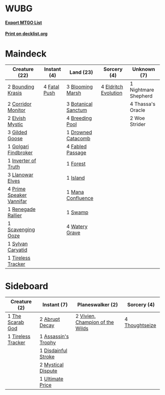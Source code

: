 # WUBG

#### [Export MTGO List](../collection/WUBG/WUBG.txt)
#### [Print on decklist.org](http://decklist.org/?deckmain=3%09Blooming%20Marsh%0A3%09Botanical%20Sanctum%0A2%09Bounding%20Krasis%0A4%09Breeding%20Pool%0A2%09Corridor%20Monitor%0A1%09Drowned%20Catacomb%0A4%09Eldritch%20Evolution%0A2%09Elvish%20Mystic%0A4%09Fabled%20Passage%0A4%09Fatal%20Push%0A1%09Forest%0A3%09Gilded%20Goose%0A1%09Golgari%20Findbroker%0A1%09Inverter%20of%20Truth%0A1%09Island%0A3%09Llanowar%20Elves%0A1%09Mana%20Confluence%0A1%09Nightmare%20Shepherd%0A4%09Prime%20Speaker%20Vannifar%0A1%09Renegade%20Rallier%0A1%09Scavenging%20Ooze%0A1%09Swamp%0A1%09Sylvan%20Caryatid%0A4%09Thassa's%20Oracle%0A1%09Tireless%20Tracker%0A4%09Watery%20Grave%0A2%09Woe%20Strider&deckside=2%09Abrupt%20Decay%0A1%09Assassin's%20Trophy%0A1%09Disdainful%20Stroke%0A2%09Mystical%20Dispute%0A1%09The%20Scarab%20God%0A4%09Thoughtseize%0A1%09Tireless%20Tracker%0A1%09Ultimate%20Price%0A2%09Vivien,%20Champion%20of%20the%20Wilds)
# Maindeck

|                                           Creature (22)                                           |                                      Instant (4)                                      |                                          Land (23)                                           |                                          Sorcery (4)                                          |    Unknown (7)     |
|---------------------------------------------------------------------------------------------------|---------------------------------------------------------------------------------------|----------------------------------------------------------------------------------------------|-----------------------------------------------------------------------------------------------|--------------------|
|2 [Bounding Krasis](http://gatherer.wizards.com/Pages/Card/Details.aspx?multiverseid=398635)       |4 [Fatal Push](http://gatherer.wizards.com/Pages/Card/Details.aspx?multiverseid=423724)|3 [Blooming Marsh](http://gatherer.wizards.com/Pages/Card/Details.aspx?multiverseid=417816)   |4 [Eldritch Evolution](http://gatherer.wizards.com/Pages/Card/Details.aspx?multiverseid=414456)|1 Nightmare Shepherd|
|2 [Corridor Monitor](http://gatherer.wizards.com/Pages/Card/Details.aspx?multiverseid=473003)      |                                                                                       |3 [Botanical Sanctum](http://gatherer.wizards.com/Pages/Card/Details.aspx?multiverseid=417817)|                                                                                               |4 Thassa's Oracle   |
|2 [Elvish Mystic](http://gatherer.wizards.com/Pages/Card/Details.aspx?multiverseid=389499)         |                                                                                       |4 [Breeding Pool](http://gatherer.wizards.com/Pages/Card/Details.aspx?multiverseid=97088)     |                                                                                               |2 Woe Strider       |
|3 [Gilded Goose](http://gatherer.wizards.com/Pages/Card/Details.aspx?multiverseid=473122)          |                                                                                       |1 [Drowned Catacomb](http://gatherer.wizards.com/Pages/Card/Details.aspx?multiverseid=430633) |                                                                                               |                    |
|1 [Golgari Findbroker](http://gatherer.wizards.com/Pages/Card/Details.aspx?multiverseid=452925)    |                                                                                       |4 [Fabled Passage](http://gatherer.wizards.com/Pages/Card/Details.aspx?multiverseid=473206)   |                                                                                               |                    |
|1 [Inverter of Truth](http://gatherer.wizards.com/Pages/Card/Details.aspx?multiverseid=407582)     |                                                                                       |1 [Forest](http://gatherer.wizards.com/Pages/Card/Details.aspx?multiverseid=439860)           |                                                                                               |                    |
|3 [Llanowar Elves](http://gatherer.wizards.com/Pages/Card/Details.aspx?multiverseid=129626)        |                                                                                       |1 [Island](http://gatherer.wizards.com/Pages/Card/Details.aspx?multiverseid=439857)           |                                                                                               |                    |
|4 [Prime Speaker Vannifar](http://gatherer.wizards.com/Pages/Card/Details.aspx?multiverseid=457339)|                                                                                       |1 [Mana Confluence](http://gatherer.wizards.com/Pages/Card/Details.aspx?multiverseid=409573)  |                                                                                               |                    |
|1 [Renegade Rallier](http://gatherer.wizards.com/Pages/Card/Details.aspx?multiverseid=423800)      |                                                                                       |1 [Swamp](http://gatherer.wizards.com/Pages/Card/Details.aspx?multiverseid=439858)            |                                                                                               |                    |
|1 [Scavenging Ooze](http://gatherer.wizards.com/Pages/Card/Details.aspx?multiverseid=420783)       |                                                                                       |4 [Watery Grave](http://gatherer.wizards.com/Pages/Card/Details.aspx?multiverseid=405114)     |                                                                                               |                    |
|1 [Sylvan Caryatid](http://gatherer.wizards.com/Pages/Card/Details.aspx?multiverseid=373624)       |                                                                                       |                                                                                              |                                                                                               |                    |
|1 [Tireless Tracker](http://gatherer.wizards.com/Pages/Card/Details.aspx?multiverseid=409997)      |                                                                                       |                                                                                              |                                                                                               |                    |


# Sideboard

|                                        Creature (2)                                         |                                         Instant (7)                                          |                                             Planeswalker (2)                                             |                                       Sorcery (4)                                       |
|---------------------------------------------------------------------------------------------|----------------------------------------------------------------------------------------------|----------------------------------------------------------------------------------------------------------|-----------------------------------------------------------------------------------------|
|1 [The Scarab God](http://gatherer.wizards.com/Pages/Card/Details.aspx?multiverseid=430834)  |2 [Abrupt Decay](http://gatherer.wizards.com/Pages/Card/Details.aspx?multiverseid=456061)     |2 [Vivien, Champion of the Wilds](http://gatherer.wizards.com/Pages/Card/Details.aspx?multiverseid=461107)|4 [Thoughtseize](http://gatherer.wizards.com/Pages/Card/Details.aspx?multiverseid=438676)|
|1 [Tireless Tracker](http://gatherer.wizards.com/Pages/Card/Details.aspx?multiverseid=409997)|1 [Assassin's Trophy](http://gatherer.wizards.com/Pages/Card/Details.aspx?multiverseid=452902)|                                                                                                          |                                                                                         |
|                                                                                             |1 [Disdainful Stroke](http://gatherer.wizards.com/Pages/Card/Details.aspx?multiverseid=420705)|                                                                                                          |                                                                                         |
|                                                                                             |2 [Mystical Dispute](http://gatherer.wizards.com/Pages/Card/Details.aspx?multiverseid=473020) |                                                                                                          |                                                                                         |
|                                                                                             |1 [Ultimate Price](http://gatherer.wizards.com/Pages/Card/Details.aspx?multiverseid=394735)   |                                                                                                          |                                                                                         |

